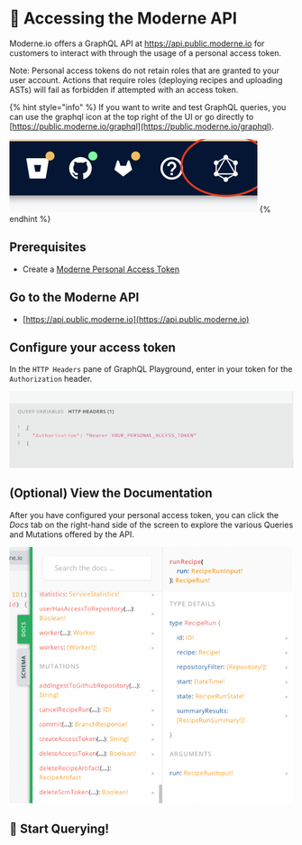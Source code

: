 # 🚀 Accessing the Moderne API

Moderne.io offers a GraphQL API at https://api.public.moderne.io for customers to interact with through the usage of a personal access token.

Note: Personal access tokens do not retain roles that are granted to your user account. Actions that require roles (deploying recipes and uploading ASTs) will fail as forbidden if attempted with an access token.

{% hint style="info" %}
If you want to write and test GraphQL queries, you can use the graphql icon at the top right of the UI or go directly to [https://public.moderne.io/graphql](https://public.moderne.io/graphql).

![](../.gitbook/assets/image.png)
{% endhint %}

## Prerequisites

* Create a [Moderne Personal Access Token](../references/create-api-access-tokens.md)

## Go to the Moderne API

* [https://api.public.moderne.io](https://api.public.moderne.io)

## Configure your access token

In the `HTTP Headers` pane of GraphQL Playground, enter in your token for the `Authorization` header.&#x20;

![](../.gitbook/assets/graphql-playground.png)

## (Optional) View the Documentation

After you have configured your personal access token, you can click the _Docs_ tab on the right-hand side of the screen to explore the various Queries and Mutations offered by the API.

![](../.gitbook/assets/graphql-playground-docs.png)

## 🚀 Start Querying!

